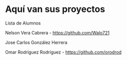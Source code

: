 # Aquí van sus proyectos

Lista de Alumnos

Nelson Vera Cabrera - https://github.com/Walo721

Jose Carlos González Herrera

Omar Rodríguez Rodríguez - https://github.com/orodrod

